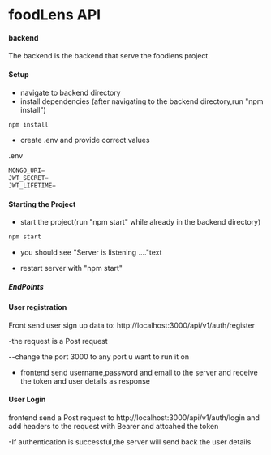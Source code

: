 # foodLens API

#### backend

The backend is the backend that serve the foodlens project.

#### Setup

- navigate to backend directory
- install dependencies (after navigating to the backend directory,run "npm install")

```sh
npm install
```

- create .env and provide correct values

.env

```js
MONGO_URI=
JWT_SECRET=
JWT_LIFETIME=
```
#### Starting the Project
- start the project(run "npm start" while already in the backend directory)

```sh
npm start
```

- you should see "Server is listening ...."text


- restart server with "npm start"

##### EndPoints
#### User registration
Front send user sign up data to:
http://localhost:3000/api/v1/auth/register

-the request is a Post request

--change the port 3000 to any port u want to run it on

- frontend send username,password and email to the server and receive the token and user details as response


#### User Login
frontend send a Post request to http://localhost:3000/api/v1/auth/login
and add headers to the request with Bearer and attcahed the token

-If authentication is successful,the server will send back the user details



